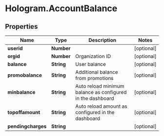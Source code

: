 # Hologram.AccountBalance

## Properties
Name | Type | Description | Notes
------------ | ------------- | ------------- | -------------
**userid** | **Number** |  | [optional] 
**orgid** | **Number** | Organization ID | [optional] 
**balance** | **String** | User balance | [optional] 
**promobalance** | **String** | Additional balance from promotions | [optional] 
**minbalance** | **String** | Auto reload minimum balance as configured in the dashboard | [optional] 
**topoffamount** | **String** | Auto reload amount as configured in the dashboard | [optional] 
**pendingcharges** | **String** |  | [optional] 


